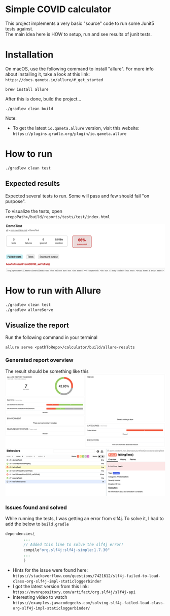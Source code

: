 # Simple COVID calculator

This project implements a very basic "source" code to run some Junit5 tests against.  
The main idea here is HOW to setup, run and see results of junit tests.

# Installation

On macOS, use the following command to install "allure". For more info about installing it, take a look at this
link: ```https://docs.qameta.io/allure/#_get_started```

```shell
brew install allure
```

After this is done, build the project...

```shell
./gradlew clean build
```

Note:

- To get the latest ```io.qameta.allure```  version, visit this
  website: ```https://plugins.gradle.org/plugin/io.qameta.allure```

# How to run

```shell
./gradlew clean test
```

## Expected results

Expected several tests to run. Some will pass and few should fail "on purpose".

To visualize the tests, open ```<repoPath>/build/reports/tests/test/index.html```

![img.png](test_report.png)

# How to run with Allure

```shell
./gradlew clean test
./gradlew allureServe
```

## Visualize the report

Run the following command in your terminal

```shell
allure serve <pathToRepo>/calculator/build/allure-results
```

### Generated report overview

The result should be something like this
![img.png](Allure_overview_page.png)
![img.png](Behaviors.png)

### Issues found and solved

While running the tests, I was getting an error from slf4j. To solve it, I had to add the below to ```build.gradle```

```java
dependencies{
        ...
        // Added this line to solve the slf4j error!
        compile"org.slf4j:slf4j-simple:1.7.30"
        ...
        }
```

- Hints for the issue were found
  here: ```https://stackoverflow.com/questions/7421612/slf4j-failed-to-load-class-org-slf4j-impl-staticloggerbinder```
- I got the latest version from this link: ```https://mvnrepository.com/artifact/org.slf4j/slf4j-api```
- Interesting video to
  watch ```https://examples.javacodegeeks.com/solving-slf4j-failed-load-class-org-slf4j-impl-staticloggerbinder/```